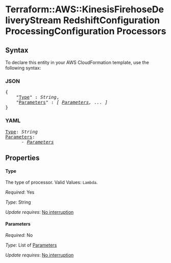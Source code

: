 # Terraform::AWS::KinesisFirehoseDeliveryStream RedshiftConfiguration ProcessingConfiguration Processors

## Syntax

To declare this entity in your AWS CloudFormation template, use the following syntax:

### JSON

<pre>
{
    "<a href="#type" title="Type">Type</a>" : <i>String</i>,
    "<a href="#parameters" title="Parameters">Parameters</a>" : <i>[ <a href="redshiftconfiguration-processingconfiguration-processors-parameters.md">Parameters</a>, ... ]</i>
}
</pre>

### YAML

<pre>
<a href="#type" title="Type">Type</a>: <i>String</i>
<a href="#parameters" title="Parameters">Parameters</a>: <i>
      - <a href="redshiftconfiguration-processingconfiguration-processors-parameters.md">Parameters</a></i>
</pre>

## Properties

#### Type

The type of processor. Valid Values: `Lambda`.

_Required_: Yes

_Type_: String

_Update requires_: [No interruption](https://docs.aws.amazon.com/AWSCloudFormation/latest/UserGuide/using-cfn-updating-stacks-update-behaviors.html#update-no-interrupt)

#### Parameters

_Required_: No

_Type_: List of <a href="redshiftconfiguration-processingconfiguration-processors-parameters.md">Parameters</a>

_Update requires_: [No interruption](https://docs.aws.amazon.com/AWSCloudFormation/latest/UserGuide/using-cfn-updating-stacks-update-behaviors.html#update-no-interrupt)

